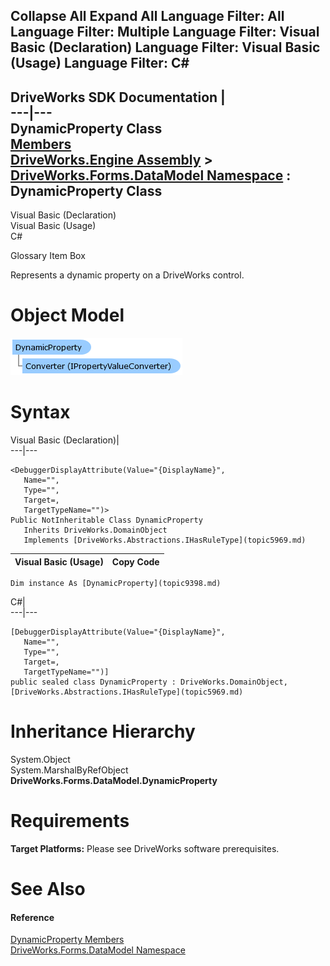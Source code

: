 Collapse All Expand All Language Filter: All  Language Filter: Multiple  Language Filter: Visual Basic (Declaration) Language Filter: Visual Basic (Usage) Language Filter: C#  
---  
DriveWorks SDK Documentation  |   
---|---  
DynamicProperty Class   
[Members](topic9399.md)   
[DriveWorks.Engine Assembly](topic2156.md) > [DriveWorks.Forms.DataModel Namespace](topic9371.md) : DynamicProperty Class  
---  
  
Visual Basic (Declaration)    
Visual Basic (Usage)    
C# 

Glossary Item Box

Represents a dynamic property on a DriveWorks control. 

# Object Model

![](dotnetdiagramimages/image448.png)

# Syntax

Visual Basic (Declaration)|   
---|---  
      
    
    <DebuggerDisplayAttribute(Value="{DisplayName}", 
       Name="", 
       Type="", 
       Target=, 
       TargetTypeName="")>
    Public NotInheritable Class DynamicProperty 
       Inherits DriveWorks.DomainObject
       Implements [DriveWorks.Abstractions.IHasRuleType](topic5969.md)   
  
Visual Basic (Usage)| Copy Code  
---|---  
      
    
    Dim instance As [DynamicProperty](topic9398.md)  
  
C#|   
---|---  
      
    
    [DebuggerDisplayAttribute(Value="{DisplayName}", 
       Name="", 
       Type="", 
       Target=, 
       TargetTypeName="")]
    public sealed class DynamicProperty : DriveWorks.DomainObject, [DriveWorks.Abstractions.IHasRuleType](topic5969.md)    
  
# Inheritance Hierarchy

System.Object  
System.MarshalByRefObject  
**DriveWorks.Forms.DataModel.DynamicProperty**  


# Requirements

**Target Platforms:** Please see DriveWorks software prerequisites.

# See Also

#### Reference

[DynamicProperty Members](topic9399.md)   
[DriveWorks.Forms.DataModel Namespace](topic9371.md)



